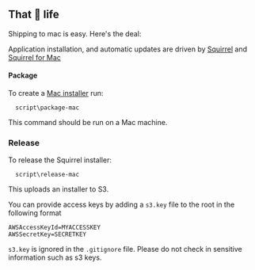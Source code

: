 ## That :ship: life

Shipping to mac is easy. Here's the deal:

Application installation, and automatic updates are driven by [Squirrel](https://github.com/Squirrel) and [Squirrel for Mac ](https://github.com/Squirrel/Squirrel.Mac/)

#### Package

To create a [Mac installer](https://github.com/Squirrel/Squirrel.Mac/) run:

```
  script\package-mac
```

This command should be run on a Mac machine.

### Release

To release the Squirrel installer:

```
  script\release-mac
```

This uploads an installer to S3.

You can provide access keys by adding a ``s3.key`` file to the root in the following format
```
AWSAccessKeyId=MYACCESSKEY
AWSSecretKey=SECRETKEY
```
``s3.key`` is ignored in the ``.gitignore`` file. Please do not check in sensitive information such as s3 keys.
